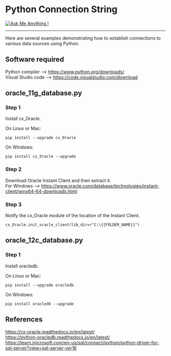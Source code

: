 # Python Connection String
[![Ask Me Anything !](https://img.shields.io/badge/Ask%20me-anything-1abc9c.svg)](https://GitHub.com/Naereen/ama)
________________________

 Here are several examples demonstrating how to establish connections to various data sources using Python.

## Software required
Python compiler --> https://www.python.org/downloads/  
Visual Studio code --> https://code.visualstudio.com/download  

## oracle_11g_database.py

### Step 1
Install cx_Oracle.  
  
  On Linux or Mac:  
    
    pip install --upgrade cx_Oracle

  On Windows:  

    pip install cx_Oracle --upgrade

### Step 2
Download Oracle Instant Client and then extract it.  
For Windows --> https://www.oracle.com/database/technologies/instant-client/winx64-64-downloads.html:

  
### Step 3
Notify the cx_Oracle module of the location of the Instant Client.

    cx_Oracle.init_oracle_client(lib_dir=r"C:\{{FOLDER_NAME}}")

## oracle_12c_database.py

### Step 1
Install oracledb.  
  
  On Linux or Mac:  
    
    pip install --upgrade oracledb

  On Windows:  

    pip install oracledb --upgrade



## References
https://cx-oracle.readthedocs.io/en/latest/  
https://python-oracledb.readthedocs.io/en/latest/
https://learn.microsoft.com/en-us/sql/connect/python/python-driver-for-sql-server?view=sql-server-ver16  
